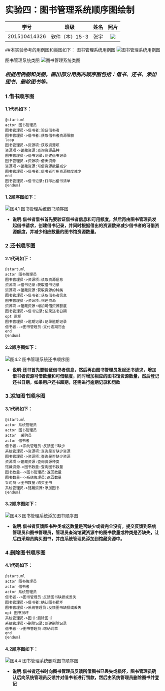 ﻿# 实验四：图书管理系统顺序图绘制

| 学号 | 班级 | 姓名 | 照片|
|:----:|:-----:|:----:|:----:|
| 201510414326 | 软件（本）15-3 | 张宇 | [![](./zhangyu.png)](./zhangyu.png) |

##本实验参考的用例图和类图如下：
图书管理系统用例图
![](./usecase.png '图书管理系统用例图')

图书管理系统类图
![](./class.png '图书管理系统类图')

### ***根据用例图和类图，画出部分用例的顺序图包括：借书、还书、添加图书、删除图书等。***
### 1.借书顺序图
#### 1.1代码如下：
```
@startuml
actor 图书管理员
图书管理员->借书者:验证借书者
图书管理员->借书者:获取借书者资源限额
loop
图书管理员->资源项:获取资源项
资源项->馆藏资源:查询资源品种
图书管理员->借书记录:创建借书记录
图书管理员->资源项:借出资源
资源项->馆藏资源:可借资源数量减少
图书管理员->借书者:借书者可用资源额度减少
end
图书管理员->借书记录:打印出借书清单
@enduml
```
#### 1.2顺序图如下：
![](./borrow.png "图4.1 图书管理系统借书顺序图")
* **说明:借书者借书首先要验证借书者信息和可用额度，然后再由图书管理员发起借书请求，创建借书记录，并同时根据借出的资源数来减少借书者的可借资源额度，并减少相应数量的图书馆资源数量。**
### 2.还书顺序图
#### 2.1代码如下：
```
@startuml
actor 图书管理员
图书管理员->资源项:读取资源信息
资源项->借书记录:获取借书记录
资源项->馆藏资源:获取资源的种类
图书管理员->借书者:获取借书者信息
图书管理员->资源项:归还资源
资源项->馆藏资源:增加可借资源额度
图书管理员->借书记录:记录还书日期
opt 逾期
图书管理员->逾期记录:记录逾期记录
借书者-->图书管理员:支付逾期罚金
end
@enduml
```
#### 2.2顺序图如下：
![](./return.png '图4.2 图书管理系统还书顺序图')
* **说明:还书首先要验证借书者信息，然后再由图书管理员发起还书请求，增加借书者资源可借数量和可借额度，同时增加相应的图书馆资源数量，然后登记还书日期，如果用户还书超期，还需进行逾期记录和罚款**
### 3.添加图书顺序图
#### 3.1代码如下：
```
@startuml
actor 系统管理员
actor 图书管理员
actor  采购员
actor 借书者
借书者-->系统管理员:反馈图书缺少
系统管理员->资源项:查询是否缺少资源
图书管理员->资源项:查询是否缺少资源
资源项->馆藏资源:查询资源种类
馆藏资源->图书数量:查询图书数量
图书数量-->图书管理员:返回数量
图书数量-->系统管理员:返回数量
采购员->图书数量:购买图书
系统管理员->馆藏资源:添加图书
@enduml
```
#### 3.2顺序图如下：
![](./add.png '图4.3 图书管理系统添加图书顺序图')
* **说明:借书者反馈图书种类或这数量是否缺少或者完全没有，提交反馈到系统管理员和图书管理员，管理员查询馆藏资源中的图书数量或种类是否缺失，让后由采购员购买图书，并由系统管理员添加到馆藏资源中。**
### 4.删除图书顺序图
#### 4.1代码如下：
```
@startuml
actor 图书管理员
actor 借书者
actor 系统管理员
借书者-->图书管理员:反馈图书缺损或丢失
图书管理员->借书者:确认图书损坏
图书管理员->系统管理员:反馈图书缺损或丢失
opt 图书损坏
系统管理员->图书:删除图书
系统管理员->删除记录:创建删除记录
借书者-->图书管理员:缴纳罚款
end
@enduml
```
#### 4.2顺序图如下：
![](./delete.png '图4.4 图书管理系统删除图书顺序图')
* **说明:借书者还书时向图书管理员反馈所借图书已丢失或损坏，图书管理员确认后向系统管理员反馈并对借书者进行罚款，然后由系统管理员删除图书并登记**







